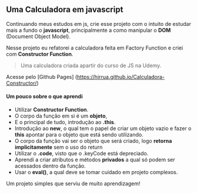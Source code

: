 ## Uma Calculadora em javascript

Continuando meus estudos em js, crie esse projeto com o intuito de estudar mais a fundo o **javascript**, principalmente a como manipular o **DOM** (Document Object Model).

Nesse projeto eu refatorei a calculadora feita em Factory Function e criei com **Constructor Function**.

> Uma calculadora criada apartir do curso de JS na Udemy.

Acesse pelo [Github Pages] (https://hirrua.github.io/Calculadora-Constructor/)

#### Um pouco sobre o que aprendi

- Utilizar **Constructor Function**.
- O corpo da função em si é um **objeto**, 
- E o principal de tudo, introdução ao **.this**.
- Introdução ao **new**, o qual tem o papel de criar um objeto vazio e fazer o **this** apontar para o objeto que está sendo utilizando.
- O corpo da função vai ser o objeto que será criado, logo **retorna implicitamente** sem o uso do return
- Utilizar o **.code**, visto que o .keyCode está depreciado.
- Aprendi a criar atributos e métodos **privados** a qual só podem ser acessados dentro da função.
- Usar o **eval()**, a qual deve se tomar cuidado em projeto complexos.

Um projeto simples que serviu de muito aprendizagem!